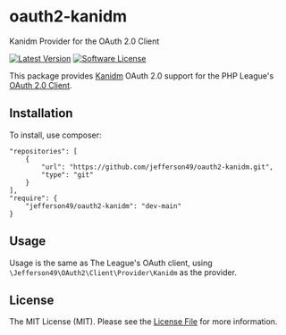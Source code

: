 # oauth2-kanidm
Kanidm Provider for the OAuth 2.0 Client

[![Latest Version](https://img.shields.io/github/release/jefferson49/oauth2-kanidm.svg?style=flat-square)](https://github.com/jefferson49/oauth2-kanidm/releases)
[![Software License](https://img.shields.io/badge/license-MIT-brightgreen.svg?style=flat-square)](https://github.com/jefferson49/oauth2-kanidm/blob/main/LICENSE)

This package provides [Kanidm](https://kanidm.com/) OAuth 2.0 support for the PHP League's [OAuth 2.0 Client](https://github.com/thephpleague/oauth2-client).

## Installation

To install, use composer:

```
"repositories": [
    {
        "url": "https://github.com/jefferson49/oauth2-kanidm.git",
        "type": "git"
    }
],
"require": {
    "jefferson49/oauth2-kanidm": "dev-main"
}
```

## Usage

Usage is the same as The League's OAuth client, using `\Jefferson49\OAuth2\Client\Provider\Kanidm` as the provider.

## License

The MIT License (MIT). Please see the [License File](https://github.com/jefferson49/oauth2-kanidm/blob/main/LICENSE) for more information.